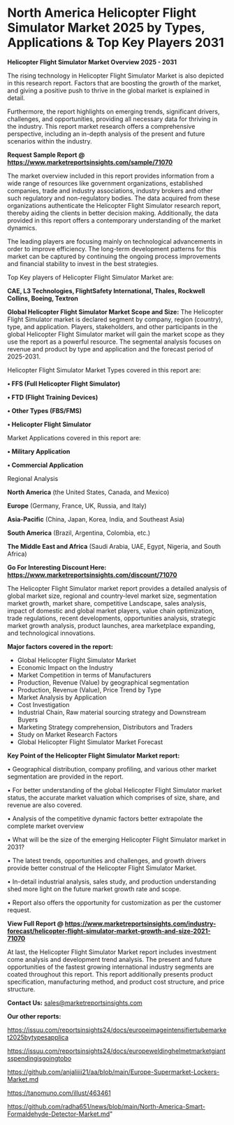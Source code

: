  # North America Helicopter Flight Simulator Market 2025 by Types, Applications & Top Key Players 2031

<Strong> Helicopter Flight Simulator Market Overview 2025 - 2031</strong>

The rising technology in Helicopter Flight Simulator Market is also depicted in this research report. Factors that are boosting the growth of the market, and giving a positive push to thrive in the global market is explained in detail.

Furthermore, the report highlights on emerging trends, significant drivers, challenges, and opportunities, providing all necessary data for thriving in the industry. This report market research offers a comprehensive perspective, including an in-depth analysis of the present and future scenarios within the industry.

<strong>Request Sample Report @ <a href=https://www.marketreportsinsights.com/sample/71070>https://www.marketreportsinsights.com/sample/71070</a></strong>

The market overview included in this report provides information from a wide range of resources like government organizations, established companies, trade and industry associations, industry brokers and other such regulatory and non-regulatory bodies. The data acquired from these organizations authenticate the Helicopter Flight Simulator research report, thereby aiding the clients in better decision making. Additionally, the data provided in this report offers a contemporary understanding of the market dynamics.

The leading players are focusing mainly on technological advancements in order to improve efficiency. The long-term development patterns for this market can be captured by continuing the ongoing process improvements and financial stability to invest in the best strategies.

Top Key players of Helicopter Flight Simulator Market are:

<strong>CAE, L3 Technologies, FlightSafety International, Thales, Rockwell Collins, Boeing, Textron</strong>

<strong><b>Global Helicopter Flight Simulator Market Scope and Size:</b></strong>
The Helicopter Flight Simulator market is declared segment by company, region (country), type, and application. Players, stakeholders, and other participants in the global Helicopter Flight Simulator market will gain the market scope as they use the report as a powerful resource. The segmental analysis focuses on revenue and product by type and application and the forecast period of 2025-2031.

Helicopter Flight Simulator Market Types covered in this report are:

<strong>• FFS (Full Helicopter Flight Simulator)

• FTD (Flight Training Devices)

• Other Types (FBS/FMS)

• Helicopter Flight Simulator</strong>

Market Applications covered in this report are:

<strong>• Military Application

• Commercial Application</strong> 

Regional Analysis

<strong>North America</strong> (the United States, Canada, and Mexico)

<strong>Europe</strong> (Germany, France, UK, Russia, and Italy)

<strong>Asia-Pacific</strong> (China, Japan, Korea, India, and Southeast Asia)

<strong>South America</strong> (Brazil, Argentina, Colombia, etc.)

<strong>The Middle East and Africa</strong> (Saudi Arabia, UAE, Egypt, Nigeria, and South Africa)

<strong>Go For Interesting Discount Here: <a href=https://www.marketreportsinsights.com/discount/71070>https://www.marketreportsinsights.com/discount/71070</a></strong>

The Helicopter Flight Simulator market report provides a detailed analysis of global market size, regional and country-level market size, segmentation market growth, market share, competitive Landscape, sales analysis, impact of domestic and global market players, value chain optimization, trade regulations, recent developments, opportunities analysis, strategic market growth analysis, product launches, area marketplace expanding, and technological innovations.

<strong><b>Major factors covered in the report:</b></strong>
<ul>
  <li>Global Helicopter Flight Simulator Market </li>
  <li>Economic Impact on the Industry</li>
  <li>Market Competition in terms of Manufacturers</li>
  <li>Production, Revenue (Value) by geographical segmentation</li>
  <li>Production, Revenue (Value), Price Trend by Type</li>
  <li>Market Analysis by Application</li>
  <li>Cost Investigation</li>
  <li>Industrial Chain, Raw material sourcing strategy and Downstream Buyers</li>
  <li>Marketing Strategy comprehension, Distributors and Traders</li>
  <li>Study on Market Research Factors</li>
  <li>Global Helicopter Flight Simulator Market Forecast</li>
</ul>

<strong><b>Key Point of the Helicopter Flight Simulator Market report:</b></strong>

• Geographical distribution, company profiling, and various other market segmentation are provided in the report.

• For better understanding of the global Helicopter Flight Simulator market status, the accurate market valuation which comprises of size, share, and revenue are also covered.

• Analysis of the competitive dynamic factors better extrapolate the complete market overview

• What will be the size of the emerging Helicopter Flight Simulator market in 2031?

• The latest trends, opportunities and challenges, and growth drivers provide better construal of the Helicopter Flight Simulator Market.

• In-detail industrial analysis, sales study, and production understanding shed more light on the future market growth rate and scope.

• Report also offers the opportunity for customization as per the customer request.

<strong><b>View Full Report @ <a href=https://www.marketreportsinsights.com/industry-forecast/helicopter-flight-simulator-market-growth-and-size-2021-71070>https://www.marketreportsinsights.com/industry-forecast/helicopter-flight-simulator-market-growth-and-size-2021-71070</a></b></strong>


At last, the Helicopter Flight Simulator Market report includes investment come analysis and development trend analysis. The present and future opportunities of the fastest growing international industry segments are coated throughout this report. This report additionally presents product specification, manufacturing method, and product cost structure, and price structure.

<strong>Contact Us:</strong>
sales@marketreportsinsights.com

<strong>Our other reports:</strong>

<a href=https://issuu.com/reportsinsights24/docs/europeimageintensifiertubemarket2025bytypesapplica>https://issuu.com/reportsinsights24/docs/europeimageintensifiertubemarket2025bytypesapplica</a>

<a href=https://issuu.com/reportsinsights24/docs/europeweldinghelmetmarketgiantsspendingisgoingtobo>https://issuu.com/reportsinsights24/docs/europeweldinghelmetmarketgiantsspendingisgoingtobo</a>

<a href=https://github.com/anjaliiii21/aa/blob/main/Europe-Supermarket-Lockers-Market.md>https://github.com/anjaliiii21/aa/blob/main/Europe-Supermarket-Lockers-Market.md</a>

<a href=https://tanomuno.com/illust/463461>https://tanomuno.com/illust/463461</a>

<a href=https://github.com/radha651/news/blob/main/North-America-Smart-Formaldehyde-Detector-Market.md>https://github.com/radha651/news/blob/main/North-America-Smart-Formaldehyde-Detector-Market.md</a>"
